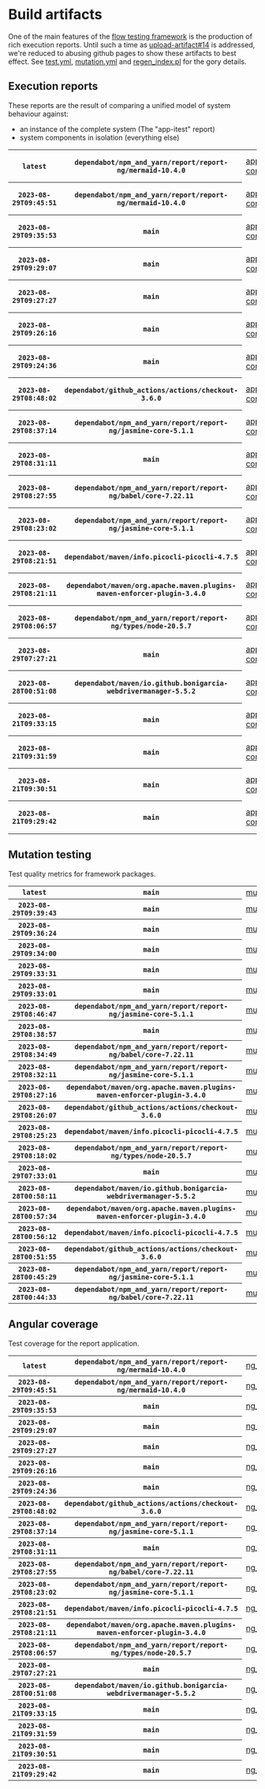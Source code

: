 # Build artifacts

One of the main features of the [flow testing framework](https://github.com/Mastercard/flow) is the production of rich execution reports.
Until such a time as [upload-artifact#14](https://github.com/actions/upload-artifact/issues/14) is addressed, we're reduced to abusing github pages to show these artifacts to best effect.
See [test.yml](https://github.com/Mastercard/flow/blob/main/.github/workflows/test.yml), [mutation.yml](https://github.com/Mastercard/flow/blob/main/.github/workflows/mutation.yml) and [regen_index.pl](https://github.com/Mastercard/flow/blob/pages/regen_index.pl) for the gory details.

## Execution reports

These reports are the result of comparing a unified model of system behaviour against:
 * an instance of the complete system (The "app-itest" report)
 * system components in isolation (everything else)

<!-- start:execution -->
<table>
	<tbody>
		<tr> <th><code>latest</code></th>
			 <th><code>dependabot/npm_and_yarn/report/report-ng/mermaid-10.4.0</code></th>
			<td><a href="execution/latest/example/app-core/target/mctf/latest/index.html">app-core</a></td>
			<td><a href="execution/latest/example/app-histogram/target/mctf/latest/index.html">app-histogram</a></td>
			<td><a href="execution/latest/example/app-itest/target/mctf/latest/index.html">app-itest</a></td>
			<td><a href="execution/latest/example/app-queue/target/mctf/latest/index.html">app-queue</a></td>
			<td><a href="execution/latest/example/app-store/target/mctf/latest/index.html">app-store</a></td>
			<td><a href="execution/latest/example/app-ui/target/mctf/latest/index.html">app-ui</a></td>
			<td><a href="execution/latest/example/app-web-ui/target/mctf/latest/index.html">app-web-ui</a></td>
		</tr>
		<tr> <th><code>2023-08-29T09:45:51</code></th>
			 <th><code>dependabot/npm_and_yarn/report/report-ng/mermaid-10.4.0</code></th>
			<td><a href="execution/1693302351/example/app-core/target/mctf/latest/index.html">app-core</a></td>
			<td><a href="execution/1693302351/example/app-histogram/target/mctf/latest/index.html">app-histogram</a></td>
			<td><a href="execution/1693302351/example/app-itest/target/mctf/latest/index.html">app-itest</a></td>
			<td><a href="execution/1693302351/example/app-queue/target/mctf/latest/index.html">app-queue</a></td>
			<td><a href="execution/1693302351/example/app-store/target/mctf/latest/index.html">app-store</a></td>
			<td><a href="execution/1693302351/example/app-ui/target/mctf/latest/index.html">app-ui</a></td>
			<td><a href="execution/1693302351/example/app-web-ui/target/mctf/latest/index.html">app-web-ui</a></td>
		</tr>
		<tr> <th><code>2023-08-29T09:35:53</code></th>
			 <th><code>main</code></th>
			<td><a href="execution/1693301753/example/app-core/target/mctf/latest/index.html">app-core</a></td>
			<td><a href="execution/1693301753/example/app-histogram/target/mctf/latest/index.html">app-histogram</a></td>
			<td><a href="execution/1693301753/example/app-itest/target/mctf/latest/index.html">app-itest</a></td>
			<td><a href="execution/1693301753/example/app-queue/target/mctf/latest/index.html">app-queue</a></td>
			<td><a href="execution/1693301753/example/app-store/target/mctf/latest/index.html">app-store</a></td>
			<td><a href="execution/1693301753/example/app-ui/target/mctf/latest/index.html">app-ui</a></td>
			<td><a href="execution/1693301753/example/app-web-ui/target/mctf/latest/index.html">app-web-ui</a></td>
		</tr>
		<tr> <th><code>2023-08-29T09:29:07</code></th>
			 <th><code>main</code></th>
			<td><a href="execution/1693301347/example/app-core/target/mctf/latest/index.html">app-core</a></td>
			<td><a href="execution/1693301347/example/app-histogram/target/mctf/latest/index.html">app-histogram</a></td>
			<td><a href="execution/1693301347/example/app-itest/target/mctf/latest/index.html">app-itest</a></td>
			<td><a href="execution/1693301347/example/app-queue/target/mctf/latest/index.html">app-queue</a></td>
			<td><a href="execution/1693301347/example/app-store/target/mctf/latest/index.html">app-store</a></td>
			<td><a href="execution/1693301347/example/app-ui/target/mctf/latest/index.html">app-ui</a></td>
			<td><a href="execution/1693301347/example/app-web-ui/target/mctf/latest/index.html">app-web-ui</a></td>
		</tr>
		<tr> <th><code>2023-08-29T09:27:27</code></th>
			 <th><code>main</code></th>
			<td><a href="execution/1693301247/example/app-core/target/mctf/latest/index.html">app-core</a></td>
			<td><a href="execution/1693301247/example/app-histogram/target/mctf/latest/index.html">app-histogram</a></td>
			<td><a href="execution/1693301247/example/app-itest/target/mctf/latest/index.html">app-itest</a></td>
			<td><a href="execution/1693301247/example/app-queue/target/mctf/latest/index.html">app-queue</a></td>
			<td><a href="execution/1693301247/example/app-store/target/mctf/latest/index.html">app-store</a></td>
			<td><a href="execution/1693301247/example/app-ui/target/mctf/latest/index.html">app-ui</a></td>
			<td><a href="execution/1693301247/example/app-web-ui/target/mctf/latest/index.html">app-web-ui</a></td>
		</tr>
		<tr> <th><code>2023-08-29T09:26:16</code></th>
			 <th><code>main</code></th>
			<td><a href="execution/1693301176/example/app-core/target/mctf/latest/index.html">app-core</a></td>
			<td><a href="execution/1693301176/example/app-histogram/target/mctf/latest/index.html">app-histogram</a></td>
			<td><a href="execution/1693301176/example/app-itest/target/mctf/latest/index.html">app-itest</a></td>
			<td><a href="execution/1693301176/example/app-queue/target/mctf/latest/index.html">app-queue</a></td>
			<td><a href="execution/1693301176/example/app-store/target/mctf/latest/index.html">app-store</a></td>
			<td><a href="execution/1693301176/example/app-ui/target/mctf/latest/index.html">app-ui</a></td>
			<td><a href="execution/1693301176/example/app-web-ui/target/mctf/latest/index.html">app-web-ui</a></td>
		</tr>
		<tr> <th><code>2023-08-29T09:24:36</code></th>
			 <th><code>main</code></th>
			<td><a href="execution/1693301076/example/app-core/target/mctf/latest/index.html">app-core</a></td>
			<td><a href="execution/1693301076/example/app-histogram/target/mctf/latest/index.html">app-histogram</a></td>
			<td><a href="execution/1693301076/example/app-itest/target/mctf/latest/index.html">app-itest</a></td>
			<td><a href="execution/1693301076/example/app-queue/target/mctf/latest/index.html">app-queue</a></td>
			<td><a href="execution/1693301076/example/app-store/target/mctf/latest/index.html">app-store</a></td>
			<td><a href="execution/1693301076/example/app-ui/target/mctf/latest/index.html">app-ui</a></td>
			<td><a href="execution/1693301076/example/app-web-ui/target/mctf/latest/index.html">app-web-ui</a></td>
		</tr>
		<tr> <th><code>2023-08-29T08:48:02</code></th>
			 <th><code>dependabot/github_actions/actions/checkout-3.6.0</code></th>
			<td><a href="execution/1693298882/example/app-core/target/mctf/latest/index.html">app-core</a></td>
			<td><a href="execution/1693298882/example/app-histogram/target/mctf/latest/index.html">app-histogram</a></td>
			<td><a href="execution/1693298882/example/app-itest/target/mctf/latest/index.html">app-itest</a></td>
			<td><a href="execution/1693298882/example/app-queue/target/mctf/latest/index.html">app-queue</a></td>
			<td><a href="execution/1693298882/example/app-store/target/mctf/latest/index.html">app-store</a></td>
			<td><a href="execution/1693298882/example/app-ui/target/mctf/latest/index.html">app-ui</a></td>
			<td><a href="execution/1693298882/example/app-web-ui/target/mctf/latest/index.html">app-web-ui</a></td>
		</tr>
		<tr> <th><code>2023-08-29T08:37:14</code></th>
			 <th><code>dependabot/npm_and_yarn/report/report-ng/jasmine-core-5.1.1</code></th>
			<td><a href="execution/1693298234/example/app-core/target/mctf/latest/index.html">app-core</a></td>
			<td><a href="execution/1693298234/example/app-histogram/target/mctf/latest/index.html">app-histogram</a></td>
			<td><a href="execution/1693298234/example/app-itest/target/mctf/latest/index.html">app-itest</a></td>
			<td><a href="execution/1693298234/example/app-queue/target/mctf/latest/index.html">app-queue</a></td>
			<td><a href="execution/1693298234/example/app-store/target/mctf/latest/index.html">app-store</a></td>
			<td><a href="execution/1693298234/example/app-ui/target/mctf/latest/index.html">app-ui</a></td>
			<td><a href="execution/1693298234/example/app-web-ui/target/mctf/latest/index.html">app-web-ui</a></td>
		</tr>
		<tr> <th><code>2023-08-29T08:31:11</code></th>
			 <th><code>main</code></th>
			<td><a href="execution/1693297871/example/app-core/target/mctf/latest/index.html">app-core</a></td>
			<td><a href="execution/1693297871/example/app-histogram/target/mctf/latest/index.html">app-histogram</a></td>
			<td><a href="execution/1693297871/example/app-itest/target/mctf/latest/index.html">app-itest</a></td>
			<td><a href="execution/1693297871/example/app-queue/target/mctf/latest/index.html">app-queue</a></td>
			<td><a href="execution/1693297871/example/app-store/target/mctf/latest/index.html">app-store</a></td>
			<td><a href="execution/1693297871/example/app-ui/target/mctf/latest/index.html">app-ui</a></td>
			<td><a href="execution/1693297871/example/app-web-ui/target/mctf/latest/index.html">app-web-ui</a></td>
		</tr>
		<tr> <th><code>2023-08-29T08:27:55</code></th>
			 <th><code>dependabot/npm_and_yarn/report/report-ng/babel/core-7.22.11</code></th>
			<td><a href="execution/1693297675/example/app-core/target/mctf/latest/index.html">app-core</a></td>
			<td><a href="execution/1693297675/example/app-histogram/target/mctf/latest/index.html">app-histogram</a></td>
			<td><a href="execution/1693297675/example/app-itest/target/mctf/latest/index.html">app-itest</a></td>
			<td><a href="execution/1693297675/example/app-queue/target/mctf/latest/index.html">app-queue</a></td>
			<td><a href="execution/1693297675/example/app-store/target/mctf/latest/index.html">app-store</a></td>
			<td><a href="execution/1693297675/example/app-ui/target/mctf/latest/index.html">app-ui</a></td>
			<td><a href="execution/1693297675/example/app-web-ui/target/mctf/latest/index.html">app-web-ui</a></td>
		</tr>
		<tr> <th><code>2023-08-29T08:23:02</code></th>
			 <th><code>dependabot/npm_and_yarn/report/report-ng/jasmine-core-5.1.1</code></th>
			<td><a href="execution/1693297382/example/app-core/target/mctf/latest/index.html">app-core</a></td>
			<td><a href="execution/1693297382/example/app-histogram/target/mctf/latest/index.html">app-histogram</a></td>
			<td><a href="execution/1693297382/example/app-itest/target/mctf/latest/index.html">app-itest</a></td>
			<td><a href="execution/1693297382/example/app-queue/target/mctf/latest/index.html">app-queue</a></td>
			<td><a href="execution/1693297382/example/app-store/target/mctf/latest/index.html">app-store</a></td>
			<td><a href="execution/1693297382/example/app-ui/target/mctf/latest/index.html">app-ui</a></td>
			<td><a href="execution/1693297382/example/app-web-ui/target/mctf/latest/index.html">app-web-ui</a></td>
		</tr>
		<tr> <th><code>2023-08-29T08:21:51</code></th>
			 <th><code>dependabot/maven/info.picocli-picocli-4.7.5</code></th>
			<td><a href="execution/1693297311/example/app-core/target/mctf/latest/index.html">app-core</a></td>
			<td><a href="execution/1693297311/example/app-histogram/target/mctf/latest/index.html">app-histogram</a></td>
			<td><a href="execution/1693297311/example/app-itest/target/mctf/latest/index.html">app-itest</a></td>
			<td><a href="execution/1693297311/example/app-queue/target/mctf/latest/index.html">app-queue</a></td>
			<td><a href="execution/1693297311/example/app-store/target/mctf/latest/index.html">app-store</a></td>
			<td><a href="execution/1693297311/example/app-ui/target/mctf/latest/index.html">app-ui</a></td>
			<td><a href="execution/1693297311/example/app-web-ui/target/mctf/latest/index.html">app-web-ui</a></td>
		</tr>
		<tr> <th><code>2023-08-29T08:21:11</code></th>
			 <th><code>dependabot/maven/org.apache.maven.plugins-maven-enforcer-plugin-3.4.0</code></th>
			<td><a href="execution/1693297271/example/app-core/target/mctf/latest/index.html">app-core</a></td>
			<td><a href="execution/1693297271/example/app-histogram/target/mctf/latest/index.html">app-histogram</a></td>
			<td><a href="execution/1693297271/example/app-itest/target/mctf/latest/index.html">app-itest</a></td>
			<td><a href="execution/1693297271/example/app-queue/target/mctf/latest/index.html">app-queue</a></td>
			<td><a href="execution/1693297271/example/app-store/target/mctf/latest/index.html">app-store</a></td>
			<td><a href="execution/1693297271/example/app-ui/target/mctf/latest/index.html">app-ui</a></td>
			<td><a href="execution/1693297271/example/app-web-ui/target/mctf/latest/index.html">app-web-ui</a></td>
		</tr>
		<tr> <th><code>2023-08-29T08:06:57</code></th>
			 <th><code>dependabot/npm_and_yarn/report/report-ng/types/node-20.5.7</code></th>
			<td><a href="execution/1693296417/example/app-core/target/mctf/latest/index.html">app-core</a></td>
			<td><a href="execution/1693296417/example/app-histogram/target/mctf/latest/index.html">app-histogram</a></td>
			<td><a href="execution/1693296417/example/app-itest/target/mctf/latest/index.html">app-itest</a></td>
			<td><a href="execution/1693296417/example/app-queue/target/mctf/latest/index.html">app-queue</a></td>
			<td><a href="execution/1693296417/example/app-store/target/mctf/latest/index.html">app-store</a></td>
			<td><a href="execution/1693296417/example/app-ui/target/mctf/latest/index.html">app-ui</a></td>
			<td><a href="execution/1693296417/example/app-web-ui/target/mctf/latest/index.html">app-web-ui</a></td>
		</tr>
		<tr> <th><code>2023-08-29T07:27:21</code></th>
			 <th><code>main</code></th>
			<td><a href="execution/1693294041/example/app-core/target/mctf/latest/index.html">app-core</a></td>
			<td><a href="execution/1693294041/example/app-histogram/target/mctf/latest/index.html">app-histogram</a></td>
			<td><a href="execution/1693294041/example/app-itest/target/mctf/latest/index.html">app-itest</a></td>
			<td><a href="execution/1693294041/example/app-queue/target/mctf/latest/index.html">app-queue</a></td>
			<td><a href="execution/1693294041/example/app-store/target/mctf/latest/index.html">app-store</a></td>
			<td><a href="execution/1693294041/example/app-ui/target/mctf/latest/index.html">app-ui</a></td>
			<td><a href="execution/1693294041/example/app-web-ui/target/mctf/latest/index.html">app-web-ui</a></td>
		</tr>
		<tr> <th><code>2023-08-28T00:51:08</code></th>
			 <th><code>dependabot/maven/io.github.bonigarcia-webdrivermanager-5.5.2</code></th>
			<td><a href="execution/1693183868/example/app-core/target/mctf/latest/index.html">app-core</a></td>
			<td><a href="execution/1693183868/example/app-histogram/target/mctf/latest/index.html">app-histogram</a></td>
			<td><a href="execution/1693183868/example/app-itest/target/mctf/latest/index.html">app-itest</a></td>
			<td><a href="execution/1693183868/example/app-queue/target/mctf/latest/index.html">app-queue</a></td>
			<td><a href="execution/1693183868/example/app-store/target/mctf/latest/index.html">app-store</a></td>
			<td><a href="execution/1693183868/example/app-ui/target/mctf/latest/index.html">app-ui</a></td>
			<td><a href="execution/1693183868/example/app-web-ui/target/mctf/latest/index.html">app-web-ui</a></td>
		</tr>
		<tr> <th><code>2023-08-21T09:33:15</code></th>
			 <th><code>main</code></th>
			<td><a href="execution/1692610395/example/app-core/target/mctf/latest/index.html">app-core</a></td>
			<td><a href="execution/1692610395/example/app-histogram/target/mctf/latest/index.html">app-histogram</a></td>
			<td><a href="execution/1692610395/example/app-itest/target/mctf/latest/index.html">app-itest</a></td>
			<td><a href="execution/1692610395/example/app-queue/target/mctf/latest/index.html">app-queue</a></td>
			<td><a href="execution/1692610395/example/app-store/target/mctf/latest/index.html">app-store</a></td>
			<td><a href="execution/1692610395/example/app-ui/target/mctf/latest/index.html">app-ui</a></td>
			<td><a href="execution/1692610395/example/app-web-ui/target/mctf/latest/index.html">app-web-ui</a></td>
		</tr>
		<tr> <th><code>2023-08-21T09:31:59</code></th>
			 <th><code>main</code></th>
			<td><a href="execution/1692610319/example/app-core/target/mctf/latest/index.html">app-core</a></td>
			<td><a href="execution/1692610319/example/app-histogram/target/mctf/latest/index.html">app-histogram</a></td>
			<td><a href="execution/1692610319/example/app-itest/target/mctf/latest/index.html">app-itest</a></td>
			<td><a href="execution/1692610319/example/app-queue/target/mctf/latest/index.html">app-queue</a></td>
			<td><a href="execution/1692610319/example/app-store/target/mctf/latest/index.html">app-store</a></td>
			<td><a href="execution/1692610319/example/app-ui/target/mctf/latest/index.html">app-ui</a></td>
			<td><a href="execution/1692610319/example/app-web-ui/target/mctf/latest/index.html">app-web-ui</a></td>
		</tr>
		<tr> <th><code>2023-08-21T09:30:51</code></th>
			 <th><code>main</code></th>
			<td><a href="execution/1692610251/example/app-core/target/mctf/latest/index.html">app-core</a></td>
			<td><a href="execution/1692610251/example/app-histogram/target/mctf/latest/index.html">app-histogram</a></td>
			<td><a href="execution/1692610251/example/app-itest/target/mctf/latest/index.html">app-itest</a></td>
			<td><a href="execution/1692610251/example/app-queue/target/mctf/latest/index.html">app-queue</a></td>
			<td><a href="execution/1692610251/example/app-store/target/mctf/latest/index.html">app-store</a></td>
			<td><a href="execution/1692610251/example/app-ui/target/mctf/latest/index.html">app-ui</a></td>
			<td><a href="execution/1692610251/example/app-web-ui/target/mctf/latest/index.html">app-web-ui</a></td>
		</tr>
		<tr> <th><code>2023-08-21T09:29:42</code></th>
			 <th><code>main</code></th>
			<td><a href="execution/1692610182/example/app-core/target/mctf/latest/index.html">app-core</a></td>
			<td><a href="execution/1692610182/example/app-histogram/target/mctf/latest/index.html">app-histogram</a></td>
			<td><a href="execution/1692610182/example/app-itest/target/mctf/latest/index.html">app-itest</a></td>
			<td><a href="execution/1692610182/example/app-queue/target/mctf/latest/index.html">app-queue</a></td>
			<td><a href="execution/1692610182/example/app-store/target/mctf/latest/index.html">app-store</a></td>
			<td><a href="execution/1692610182/example/app-ui/target/mctf/latest/index.html">app-ui</a></td>
			<td><a href="execution/1692610182/example/app-web-ui/target/mctf/latest/index.html">app-web-ui</a></td>
		</tr>
	</tbody>
</table>
<!-- end:execution -->

## Mutation testing

Test quality metrics for framework packages.

<!-- start:mutation -->
<table>
	<tbody>
		<tr> <th><code>latest</code></th>
			 <th><code>main</code></th>
			<td><a href="mutation/latest/mutation_report/index.html">mutation</a></td>
		</tr>
		<tr> <th><code>2023-08-29T09:39:43</code></th>
			 <th><code>main</code></th>
			<td><a href="mutation/1693301983/mutation_report/index.html">mutation</a></td>
		</tr>
		<tr> <th><code>2023-08-29T09:36:24</code></th>
			 <th><code>main</code></th>
			<td><a href="mutation/1693301784/mutation_report/index.html">mutation</a></td>
		</tr>
		<tr> <th><code>2023-08-29T09:34:00</code></th>
			 <th><code>main</code></th>
			<td><a href="mutation/1693301640/mutation_report/index.html">mutation</a></td>
		</tr>
		<tr> <th><code>2023-08-29T09:33:31</code></th>
			 <th><code>main</code></th>
			<td><a href="mutation/1693301611/mutation_report/index.html">mutation</a></td>
		</tr>
		<tr> <th><code>2023-08-29T09:33:01</code></th>
			 <th><code>main</code></th>
			<td><a href="mutation/1693301581/mutation_report/index.html">mutation</a></td>
		</tr>
		<tr> <th><code>2023-08-29T08:46:47</code></th>
			 <th><code>dependabot/npm_and_yarn/report/report-ng/jasmine-core-5.1.1</code></th>
			<td><a href="mutation/1693298807/mutation_report/index.html">mutation</a></td>
		</tr>
		<tr> <th><code>2023-08-29T08:38:57</code></th>
			 <th><code>main</code></th>
			<td><a href="mutation/1693298337/mutation_report/index.html">mutation</a></td>
		</tr>
		<tr> <th><code>2023-08-29T08:34:49</code></th>
			 <th><code>dependabot/npm_and_yarn/report/report-ng/babel/core-7.22.11</code></th>
			<td><a href="mutation/1693298089/mutation_report/index.html">mutation</a></td>
		</tr>
		<tr> <th><code>2023-08-29T08:32:11</code></th>
			 <th><code>dependabot/npm_and_yarn/report/report-ng/jasmine-core-5.1.1</code></th>
			<td><a href="mutation/1693297931/mutation_report/index.html">mutation</a></td>
		</tr>
		<tr> <th><code>2023-08-29T08:27:16</code></th>
			 <th><code>dependabot/maven/org.apache.maven.plugins-maven-enforcer-plugin-3.4.0</code></th>
			<td><a href="mutation/1693297636/mutation_report/index.html">mutation</a></td>
		</tr>
		<tr> <th><code>2023-08-29T08:26:07</code></th>
			 <th><code>dependabot/github_actions/actions/checkout-3.6.0</code></th>
			<td><a href="mutation/1693297567/mutation_report/index.html">mutation</a></td>
		</tr>
		<tr> <th><code>2023-08-29T08:25:23</code></th>
			 <th><code>dependabot/maven/info.picocli-picocli-4.7.5</code></th>
			<td><a href="mutation/1693297523/mutation_report/index.html">mutation</a></td>
		</tr>
		<tr> <th><code>2023-08-29T08:18:02</code></th>
			 <th><code>dependabot/npm_and_yarn/report/report-ng/types/node-20.5.7</code></th>
			<td><a href="mutation/1693297082/mutation_report/index.html">mutation</a></td>
		</tr>
		<tr> <th><code>2023-08-29T07:33:01</code></th>
			 <th><code>main</code></th>
			<td><a href="mutation/1693294381/mutation_report/index.html">mutation</a></td>
		</tr>
		<tr> <th><code>2023-08-28T00:58:11</code></th>
			 <th><code>dependabot/maven/io.github.bonigarcia-webdrivermanager-5.5.2</code></th>
			<td><a href="mutation/1693184291/mutation_report/index.html">mutation</a></td>
		</tr>
		<tr> <th><code>2023-08-28T00:57:34</code></th>
			 <th><code>dependabot/maven/org.apache.maven.plugins-maven-enforcer-plugin-3.4.0</code></th>
			<td><a href="mutation/1693184254/mutation_report/index.html">mutation</a></td>
		</tr>
		<tr> <th><code>2023-08-28T00:56:12</code></th>
			 <th><code>dependabot/maven/info.picocli-picocli-4.7.5</code></th>
			<td><a href="mutation/1693184172/mutation_report/index.html">mutation</a></td>
		</tr>
		<tr> <th><code>2023-08-28T00:51:55</code></th>
			 <th><code>dependabot/github_actions/actions/checkout-3.6.0</code></th>
			<td><a href="mutation/1693183915/mutation_report/index.html">mutation</a></td>
		</tr>
		<tr> <th><code>2023-08-28T00:45:29</code></th>
			 <th><code>dependabot/npm_and_yarn/report/report-ng/jasmine-core-5.1.1</code></th>
			<td><a href="mutation/1693183529/mutation_report/index.html">mutation</a></td>
		</tr>
		<tr> <th><code>2023-08-28T00:44:33</code></th>
			 <th><code>dependabot/npm_and_yarn/report/report-ng/babel/core-7.22.11</code></th>
			<td><a href="mutation/1693183473/mutation_report/index.html">mutation</a></td>
		</tr>
	</tbody>
</table>
<!-- end:mutation -->

## Angular coverage

Test coverage for the report application.

<!-- start:ng_coverage -->
<table>
	<tbody>
		<tr> <th><code>latest</code></th>
			 <th><code>dependabot/npm_and_yarn/report/report-ng/mermaid-10.4.0</code></th>
			<td><a href="ng_coverage/latest/report/index.html">ng_coverage</a></td>
		</tr>
		<tr> <th><code>2023-08-29T09:45:51</code></th>
			 <th><code>dependabot/npm_and_yarn/report/report-ng/mermaid-10.4.0</code></th>
			<td><a href="ng_coverage/1693302351/report/index.html">ng_coverage</a></td>
		</tr>
		<tr> <th><code>2023-08-29T09:35:53</code></th>
			 <th><code>main</code></th>
			<td><a href="ng_coverage/1693301753/report/index.html">ng_coverage</a></td>
		</tr>
		<tr> <th><code>2023-08-29T09:29:07</code></th>
			 <th><code>main</code></th>
			<td><a href="ng_coverage/1693301347/report/index.html">ng_coverage</a></td>
		</tr>
		<tr> <th><code>2023-08-29T09:27:27</code></th>
			 <th><code>main</code></th>
			<td><a href="ng_coverage/1693301247/report/index.html">ng_coverage</a></td>
		</tr>
		<tr> <th><code>2023-08-29T09:26:16</code></th>
			 <th><code>main</code></th>
			<td><a href="ng_coverage/1693301176/report/index.html">ng_coverage</a></td>
		</tr>
		<tr> <th><code>2023-08-29T09:24:36</code></th>
			 <th><code>main</code></th>
			<td><a href="ng_coverage/1693301076/report/index.html">ng_coverage</a></td>
		</tr>
		<tr> <th><code>2023-08-29T08:48:02</code></th>
			 <th><code>dependabot/github_actions/actions/checkout-3.6.0</code></th>
			<td><a href="ng_coverage/1693298882/report/index.html">ng_coverage</a></td>
		</tr>
		<tr> <th><code>2023-08-29T08:37:14</code></th>
			 <th><code>dependabot/npm_and_yarn/report/report-ng/jasmine-core-5.1.1</code></th>
			<td><a href="ng_coverage/1693298234/report/index.html">ng_coverage</a></td>
		</tr>
		<tr> <th><code>2023-08-29T08:31:11</code></th>
			 <th><code>main</code></th>
			<td><a href="ng_coverage/1693297871/report/index.html">ng_coverage</a></td>
		</tr>
		<tr> <th><code>2023-08-29T08:27:55</code></th>
			 <th><code>dependabot/npm_and_yarn/report/report-ng/babel/core-7.22.11</code></th>
			<td><a href="ng_coverage/1693297675/report/index.html">ng_coverage</a></td>
		</tr>
		<tr> <th><code>2023-08-29T08:23:02</code></th>
			 <th><code>dependabot/npm_and_yarn/report/report-ng/jasmine-core-5.1.1</code></th>
			<td><a href="ng_coverage/1693297382/report/index.html">ng_coverage</a></td>
		</tr>
		<tr> <th><code>2023-08-29T08:21:51</code></th>
			 <th><code>dependabot/maven/info.picocli-picocli-4.7.5</code></th>
			<td><a href="ng_coverage/1693297311/report/index.html">ng_coverage</a></td>
		</tr>
		<tr> <th><code>2023-08-29T08:21:11</code></th>
			 <th><code>dependabot/maven/org.apache.maven.plugins-maven-enforcer-plugin-3.4.0</code></th>
			<td><a href="ng_coverage/1693297271/report/index.html">ng_coverage</a></td>
		</tr>
		<tr> <th><code>2023-08-29T08:06:57</code></th>
			 <th><code>dependabot/npm_and_yarn/report/report-ng/types/node-20.5.7</code></th>
			<td><a href="ng_coverage/1693296417/report/index.html">ng_coverage</a></td>
		</tr>
		<tr> <th><code>2023-08-29T07:27:21</code></th>
			 <th><code>main</code></th>
			<td><a href="ng_coverage/1693294041/report/index.html">ng_coverage</a></td>
		</tr>
		<tr> <th><code>2023-08-28T00:51:08</code></th>
			 <th><code>dependabot/maven/io.github.bonigarcia-webdrivermanager-5.5.2</code></th>
			<td><a href="ng_coverage/1693183868/report/index.html">ng_coverage</a></td>
		</tr>
		<tr> <th><code>2023-08-21T09:33:15</code></th>
			 <th><code>main</code></th>
			<td><a href="ng_coverage/1692610395/report/index.html">ng_coverage</a></td>
		</tr>
		<tr> <th><code>2023-08-21T09:31:59</code></th>
			 <th><code>main</code></th>
			<td><a href="ng_coverage/1692610319/report/index.html">ng_coverage</a></td>
		</tr>
		<tr> <th><code>2023-08-21T09:30:51</code></th>
			 <th><code>main</code></th>
			<td><a href="ng_coverage/1692610251/report/index.html">ng_coverage</a></td>
		</tr>
		<tr> <th><code>2023-08-21T09:29:42</code></th>
			 <th><code>main</code></th>
			<td><a href="ng_coverage/1692610182/report/index.html">ng_coverage</a></td>
		</tr>
	</tbody>
</table>
<!-- end:ng_coverage -->